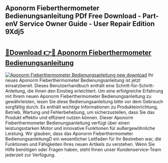## Aponorm Fieberthermometer Bedienungsanleitung PDf Free Download - Part-enV Service Owner Guide - User Repair Edition 9Xdj5

# <h2><a href="http://df5t00w.blite.top/?on=Aponorm+Fieberthermometer+Bedienungsanleitung">🔗Download 👉🔴 Aponorm Fieberthermometer Bedienungsanleitung</a></h2>

[![Aponorm Fieberthermometer Bedienungsanleitung new download](https://i.imgur.com/lujVjoI.png)](http://df5t00w.blite.top/?on=Aponorm+Fieberthermometer+Bedienungsanleitung)
Ihr neues Aponorm Fieberthermometer Bedienungsanleitung ist jetzt einsatzbereit. Dieses Benutzerhandbuch enthält eine Schritt-für-Schritt-Anleitung, die Ihnen den Einstieg erleichtert. Um eine erfolgreiche Erfahrung mit Ihrem neuen Aponorm Fieberthermometer Bedienungsanleitung zu gewährleisten, lesen Sie diese Bedienungsanleitung bitte vor dem Gebrauch sorgfältig durch. Es enthält wichtige Informationen zu Produkteinrichtung, Betrieb, Wartung und Fehlerbehebung, um sicherzustellen, dass Sie das Produkt effektiv und effizient nutzen können. Dieser Aponorm Fieberthermometer Bedienungsanleitung verfügt über einen leistungsstarken Motor und innovative Funktionen für außergewöhnliche Leistung. Wir glauben, dass das Aponorm Fieberthermometer BedienungsanleitungD ein wesentlicher Leitfaden für Ihr Bestreben war, die Funktionen und Fähigkeiten Ihres neuen Artikels zu verstehen. Wenn Sie Hilfe benötigen oder Fragen haben, steht Ihnen unser Kundenservice-Team jederzeit zur Verfügung.
